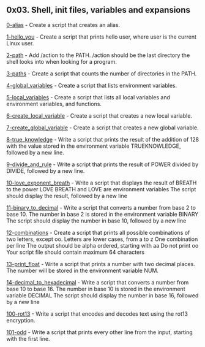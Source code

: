 ## 0x03. Shell, init files, variables and expansions 
  
 [0-alias](./0-alias) - Create a script that creates an alias. 
  
 [1-hello_you](./1-hello_you) - Create a script that prints hello user, where user is the current Linux user. 
  
 [2-path](./2-path) - Add /action to the PATH. /action should be the last directory the shell looks into when looking for a program. 
  
 [3-paths](./3-paths) - Create a script that counts the number of directories in the PATH. 
  
 [4-global_variables](./4-global_variables) - Create a script that lists environment variables. 
  
 [5-local_variables](./5-local_variables) - Create a script that lists all local variables and environment variables, and functions. 
  
 [6-create_local_variable](./6-create_local_variable) - Create a script that creates a new local variable. 
  
 [7-create_global_variable](./7-create_global_variable) - Create a script that creates a new global variable. 
  
 [8-true_knowledge](./8-true_knowledge) - Write a script that prints the result of the addition of 128 with the value stored in the environment variable TRUEKNOWLEDGE, followed by a new line. 
  
 [9-divide_and_rule](./9-divide_and_rule) - Write a script that prints the result of POWER divided by DIVIDE, followed by a new line. 
  
 [10-love_exponent_breath](./10-love_exponent_breath) - Write a script that displays the result of BREATH to the power LOVE 
 BREATH and LOVE are environment variables 
 The script should display the result, followed by a new line 
  
 [11-binary_to_decimal](./11-binary_to_decimal) - Write a script that converts a number from base 2 to base 10. 
 The number in base 2 is stored in the environment variable BINARY 
 The script should display the number in base 10, followed by a new line 
  
 [12-combinations](./12-combinations) - Create a script that prints all possible combinations of two letters, except oo. 
 Letters are lower cases, from a to z 
 One combination per line 
 The output should be alpha ordered, starting with aa 
 Do not print oo 
 Your script file should contain maximum 64 characters 
  
 [13-print_float](./13-print_float) - Write a script that prints a number with two decimal places. 
 The number will be stored in the environment variable NUM. 
  
 [14-decimal_to_hexadecimal](./14-decimal_to_hexadecimal) - Write a script that converts a number from base 10 to base 16. 
 The number in base 10 is stored in the environment variable DECIMAL 
 The script should display the number in base 16, followed by a new line 
  
 [100-rot13](./101-rot13) - Write a script that encodes and decodes text using the rot13 encryption. 
  
 [101-odd](./101-odd) - Write a script that prints every other line from the input, starting with the first line.
